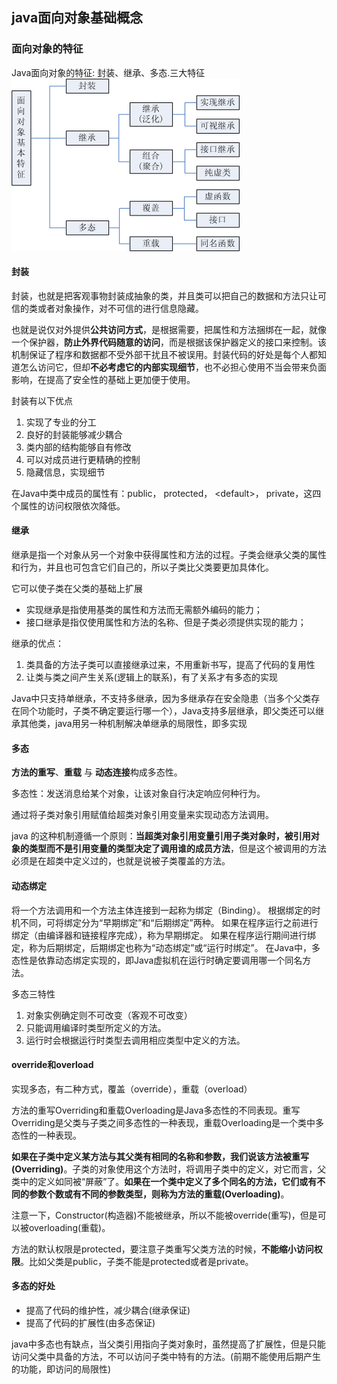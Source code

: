 ## java面向对象基础概念

### 面向对象的特征
Java面向对象的特征: 封装、继承、多态.三大特征
![](image/oop1.gif)

#### 封装
封装，也就是把客观事物封装成抽象的类，并且类可以把自己的数据和方法只让可信的类或者对象操作，对不可信的进行信息隐藏。

也就是说仅对外提供**公共访问方式**，是根据需要，把属性和方法捆绑在一起，就像一个保护器，**防止外界代码随意的访问**，而是根据该保护器定义的接口来控制。该机制保证了程序和数据都不受外部干扰且不被误用。封装代码的好处是每个人都知道怎么访问它，但却**不必考虑它的内部实现细节**，也不必担心使用不当会带来负面影响，在提高了安全性的基础上更加便于使用。

封装有以下优点

1. 实现了专业的分工
2. 良好的封装能够减少耦合
3. 类内部的结构能够自有修改
4. 可以对成员进行更精确的控制
5. 隐藏信息，实现细节

在Java中类中成员的属性有：public， protected， \<default\>， private，这四个属性的访问权限依次降低。

#### 继承
继承是指一个对象从另一个对象中获得属性和方法的过程。子类会继承父类的属性和行为，并且也可包含它们自己的，所以子类比父类要更加具体化。

它可以使子类在父类的基础上扩展

 - 实现继承是指使用基类的属性和方法而无需额外编码的能力；
 - 接口继承是指仅使用属性和方法的名称、但是子类必须提供实现的能力；

继承的优点：

1. 类具备的方法子类可以直接继承过来，不用重新书写，提高了代码的复用性
2. 让类与类之间产生关系(逻辑上的联系)，有了关系才有多态的实现


Java中只支持单继承，不支持多继承，因为多继承存在安全隐患（当多个父类存在同个功能时，子类不确定要运行哪一个），Java支持多层继承，即父类还可以继承其他类，java用另一种机制解决单继承的局限性，即多实现

#### 多态
**方法的重写**、**重载** 与 **动态连接**构成多态性。

多态性：发送消息给某个对象，让该对象自行决定响应何种行为。

通过将子类对象引用赋值给超类对象引用变量来实现动态方法调用。

java 的这种机制遵循一个原则：**当超类对象引用变量引用子类对象时，被引用对象的类型而不是引用变量的类型决定了调用谁的成员方法**，但是这个被调用的方法必须是在超类中定义过的，也就是说被子类覆盖的方法。


#### 动态绑定

将一个方法调用和一个方法主体连接到一起称为绑定（Binding）。
根据绑定的时机不同，可将绑定分为“早期绑定”和“后期绑定”两种。
如果在程序运行之前进行绑定（由编译器和链接程序完成），称为早期绑定。
如果在程序运行期间进行绑定，称为后期绑定，后期绑定也称为“动态绑定”或“运行时绑定”。
在Java中，多态性是依靠动态绑定实现的，即Java虚拟机在运行时确定要调用哪一个同名方法。


多态三特性

1. 对象实例确定则不可改变（客观不可改变）
2. 只能调用编译时类型所定义的方法。
3. 运行时会根据运行时类型去调用相应类型中定义的方法。


#### override和overload
实现多态，有二种方式，覆盖（override），重载（overload）

方法的重写Overriding和重载Overloading是Java多态性的不同表现。重写Overriding是父类与子类之间多态性的一种表现，重载Overloading是一个类中多态性的一种表现。

**如果在子类中定义某方法与其父类有相同的名称和参数，我们说该方法被重写(Overriding)**。子类的对象使用这个方法时，将调用子类中的定义，对它而言，父类中的定义如同被“屏蔽”了。**如果在一个类中定义了多个同名的方法，它们或有不同的参数个数或有不同的参数类型，则称为方法的重载(Overloading)**。


注意一下，Constructor(构造器)不能被继承，所以不能被override(重写)，但是可以被overloading(重载)。

方法的默认权限是protected，要注意子类重写父类方法的时候，**不能缩小访问权限**。比如父类是public，子类不能是protected或者是private。

#### 多态的好处
 - 提高了代码的维护性，减少耦合(继承保证)
 - 提高了代码的扩展性(由多态保证)

java中多态也有缺点，当父类引用指向子类对象时，虽然提高了扩展性，但是只能访问父类中具备的方法，不可以访问子类中特有的方法。(前期不能使用后期产生的功能，即访问的局限性)
